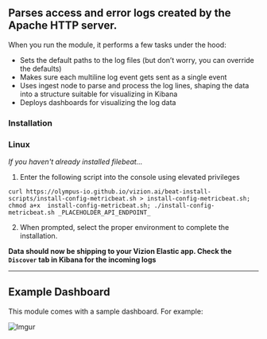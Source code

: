 ## Parses access and error logs created by the Apache HTTP server.

When you run the module, it performs a few tasks under the hood:

- Sets the default paths to the log files (but don’t worry, you can override the defaults)
- Makes sure each multiline log event gets sent as a single event
- Uses ingest node to parse and process the log lines, shaping the data into a structure suitable for visualizing in Kibana
- Deploys dashboards for visualizing the log data

### Installation

### Linux

<i>If you haven't already installed filebeat...</i>

1. Enter the following script into the console using elevated privileges

```
curl https://olympus-io.github.io/vizion.ai/beat-install-scripts/install-config-metricbeat.sh > install-config-metricbeat.sh; chmod a+x  install-config-metricbeat.sh; ./install-config-metricbeat.sh _PLACEHOLDER_API_ENDPOINT_
```

2. When prompted, select the proper environment to complete the installation.

**Data should now be shipping to your Vizion Elastic app. Check the ```Discover``` tab in Kibana for the incoming logs**

<hr>




## Example Dashboard

This module comes with a sample dashboard. For example:

![Imgur](https://imgur.com/YXoWdq9.png)

